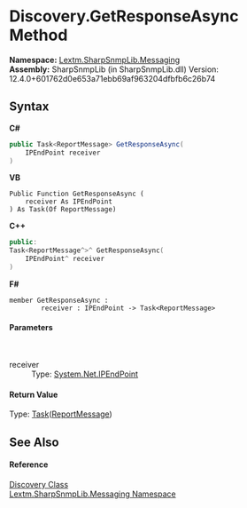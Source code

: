 # Discovery.GetResponseAsync Method 
 

**Namespace:**&nbsp;<a href="N_Lextm_SharpSnmpLib_Messaging">Lextm.SharpSnmpLib.Messaging</a><br />**Assembly:**&nbsp;SharpSnmpLib (in SharpSnmpLib.dll) Version: 12.4.0+601762d0e653a71ebb69af963204dfbfb6c26b74

## Syntax

**C#**<br />
``` C#
public Task<ReportMessage> GetResponseAsync(
	IPEndPoint receiver
)
```

**VB**<br />
``` VB
Public Function GetResponseAsync ( 
	receiver As IPEndPoint
) As Task(Of ReportMessage)
```

**C++**<br />
``` C++
public:
Task<ReportMessage^>^ GetResponseAsync(
	IPEndPoint^ receiver
)
```

**F#**<br />
``` F#
member GetResponseAsync : 
        receiver : IPEndPoint -> Task<ReportMessage> 

```


#### Parameters
&nbsp;<dl><dt>receiver</dt><dd>Type: <a href="https://docs.microsoft.com/dotnet/api/system.net.ipendpoint" target="_blank" rel="noopener noreferrer">System.Net.IPEndPoint</a><br /></dd></dl>

#### Return Value
Type: <a href="https://docs.microsoft.com/dotnet/api/system.threading.tasks.task-1" target="_blank" rel="noopener noreferrer">Task</a>(<a href="T_Lextm_SharpSnmpLib_Messaging_ReportMessage">ReportMessage</a>)

## See Also


#### Reference
<a href="T_Lextm_SharpSnmpLib_Messaging_Discovery">Discovery Class</a><br /><a href="N_Lextm_SharpSnmpLib_Messaging">Lextm.SharpSnmpLib.Messaging Namespace</a><br />